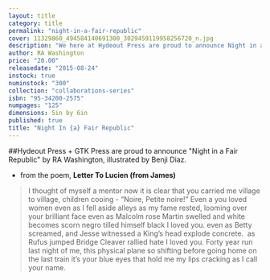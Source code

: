 ```yaml
---
layout: title
category: title
permalink: "night-in-a-fair-republic"
cover: 11329860_494584140691300_3029459119958256720_n.jpg
description: "We here at Hydeout Press are proud to announce Night in a Fair Republic by RA Washington, illustrated by Benji Diaz, out in collaboration with GTK Press. An amazing, powerful, painful collection of short-form fiction, drama, and poetry, and the artwork contributed to the project by Benji Diaz is stunning, terrifying, and beautiful. The collection is lovingly designed by Alex Nielsen of Hydeout Press, with letter pressed wrap arounds etched and printed by hand."
author: RA Washington
price: "20.00"
releasedate: "2015-08-24"
instock: true
numinstock: "300"
collection: "collaborations-series"
isbn: "95-34200-2575"
numpages: "125"
dimensions: 5in by 6in
published: true
title: "Night In {a} Fair Republic"
---
```











##Hydeout Press + GTK Press are proud to announce "Night in a Fair Republic" by RA Washington, illustrated by Benji Diaz.

- from the poem, **Letter To Lucien (from James)**
> I thought of myself
a mentor
now it is clear that you carried me
village to village, children cooing - “Noire, Petite noire!”
Even a you loved women
even as I fell aside alleys
as my fame rested, looming over your brilliant face
even as Malcolm rose
Martin swelled
and white becomes scorn
negro tilled himself black
I loved you.
even as Betty screamed,
and Jesse witnessed a King’s head explode concrete. 
as Rufus jumped Bridge
Cleaver rallied hate
I loved you.
Forty year run
last night of me, this physical plane so shifting before
going home on the last train
it’s your blue eyes that hold me
my lips cracking as I call your name.
